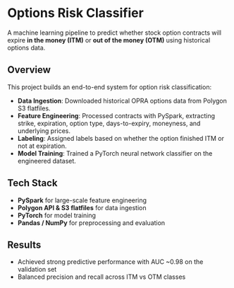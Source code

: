 # Options Risk Classifier

A machine learning pipeline to predict whether stock option contracts will expire **in the money (ITM)** or **out of the money (OTM)** using historical options data.

## Overview
This project builds an end-to-end system for option risk classification:
- **Data Ingestion**: Downloaded historical OPRA options data from Polygon S3 flatfiles.
- **Feature Engineering**: Processed contracts with PySpark, extracting strike, expiration, option type, days-to-expiry, moneyness, and underlying prices.
- **Labeling**: Assigned labels based on whether the option finished ITM or not at expiration.
- **Model Training**: Trained a PyTorch neural network classifier on the engineered dataset.

## Tech Stack
- **PySpark** for large-scale feature engineering
- **Polygon API & S3 flatfiles** for data ingestion
- **PyTorch** for model training
- **Pandas / NumPy** for preprocessing and evaluation

## Results
- Achieved strong predictive performance with AUC ~0.98 on the validation set
- Balanced precision and recall across ITM vs OTM classes